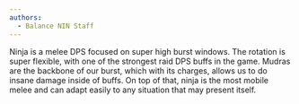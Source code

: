 ```yaml
---
authors:
  - Balance NIN Staff
---
```

Ninja is a melee DPS focused on super high burst windows. The rotation is super flexible, with one of the strongest raid DPS buffs in the game. Mudras are the backbone of our burst, which with its charges, allows us to do insane damage inside of buffs. On top of that, ninja is the most mobile melee and can adapt easily to any situation that may present itself.